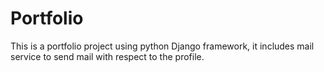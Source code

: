 # Portfolio
This is a portfolio project using python Django framework, it includes mail service to send mail with respect to the profile.
